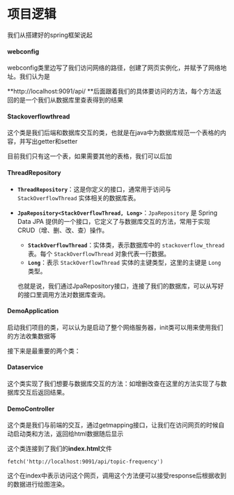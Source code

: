 # 项目逻辑

我们从搭建好的spring框架说起

#### webconfig

webconfig类里边写了我们访问网络的路径，创建了网页实例化，并赋予了网络地址。我们认为是

**http://localhost:9091/api/  **后面跟着我们的具体要访问的方法，每个方法返回的是一个我们从数据库里查表得到的结果

#### Stackoverflowthread

这个类是我们后端和数据库交互的类，也就是在java中为数据库规范一个表格的内容，并写出getter和setter

目前我们只有这一个表，如果需要其他的表格，我们可以后加



#### ThreadRepository

- **`ThreadRepository`**：这是你定义的接口，通常用于访问与 `StackOverflowThread` 实体相关的数据库表。

- **`JpaRepository<StackOverflowThread, Long>`**：`JpaRepository` 是 Spring Data JPA 提供的一个接口，它定义了与数据库交互的方法，常用于实现 CRUD（增、删、改、查）操作。

  - **`StackOverflowThread`**：实体类，表示数据库中的 `stackoverflow_thread` 表。每个 `StackOverflowThread` 对象代表一行数据。
  - **`Long`**：表示 `StackOverflowThread` 实体的主键类型，这里的主键是 `Long` 类型。

  也就是说，我们通过JpaRepository接口，连接了我们的数据库，可以从写好的接口里调用方法对数据库查询。

#### DemoApplication

启动我们项目的类，可以认为是启动了整个网络服务器，init类可以用来使用我们的方法收集数据等



接下来是最重要的两个类：

#### Dataservice

这个类实现了我们想要与数据库交互的方法：如增删改查在这里的方法实现了与数据库交互后返回结果。

#### DemoController

这个类是我们与前端的交互，通过getmapping接口，让我们在访问网页的时候自动启动类和方法，返回给html数据随后显示

这个类连接到了我们的**index.html**文件

```
fetch('http://localhost:9091/api/topic-frequency') 
```

这个在index中表示访问这个网页，调用这个方法便可以接受response后根据收到的数据进行绘图渲染。